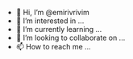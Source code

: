 - 👋 Hi, I’m @emirivrivim
- 👀 I’m interested in ...
- 🌱 I’m currently learning ...
- 💞️ I’m looking to collaborate on ...
- 📫 How to reach me ...

<!---
emirivrivim/emirivrivim is a ✨ special ✨ repository because its `README.md` (this file) appears on your GitHub profile.
You can click the Preview link to take a look at your changes.
--->
